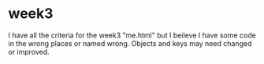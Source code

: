 # week3
I have all the criteria for the week3 "me.html" but I beileve I have some code in the wrong places or named wrong. Objects and keys may need changed or improved.

